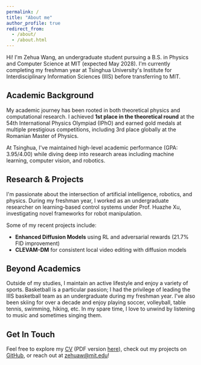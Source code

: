 ```yaml
---
permalink: /
title: "About me"
author_profile: true
redirect_from: 
  - /about/
  - /about.html
---
```


Hi! I'm Zehua Wang, an undergraduate student pursuing a B.S. in Physics and Computer Science at MIT (expected May 2028). I'm currently completing my freshman year at Tsinghua University's Institute for Interdisciplinary Information Sciences (IIIS) before transferring to MIT.

## Academic Background

My academic journey has been rooted in both theoretical physics and computational research. I achieved **1st place in the theoretical round** at the 54th International Physics Olympiad (IPhO) and earned gold medals at multiple prestigious competitions, including 3rd place globally at the Romanian Master of Physics.

At Tsinghua, I've maintained high-level academic performance (GPA: 3.95/4.00) while diving deep into research areas including machine learning, computer vision, and robotics.

## Research & Projects

I'm passionate about the intersection of artificial intelligence, robotics, and physics. During my freshman year, I worked as an undergraduate researcher on learning-based control systems under Prof. Huazhe Xu, investigating novel frameworks for robot manipulation.

Some of my recent projects include:
- **Enhanced Diffusion Models** using RL and adversarial rewards (21.7% FID improvement)
- **CLEVAM-DM** for consistent local video editing with diffusion models  

## Beyond Academics

Outside of my studies, I maintain an active lifestyle and enjoy a variety of sports. Basketball is a particular passion; I had the privilege of leading the IIIS basketball team as an undergraduate during my freshman year. I've also been skiing for over a decade and enjoy playing soccer, volleyball, table tennis, swimming, hiking, etc. In my spare time, I love to unwind by listening to music and sometimes singing them.

## Get In Touch

Feel free to explore my [CV](/cv/) (PDF version [here](https://zenhue.github.io/files/cv_zehua_wang.pdf)), check out my projects on [GitHub](https://github.com/patrickwzh), or reach out at zehuaw@mit.edu!

